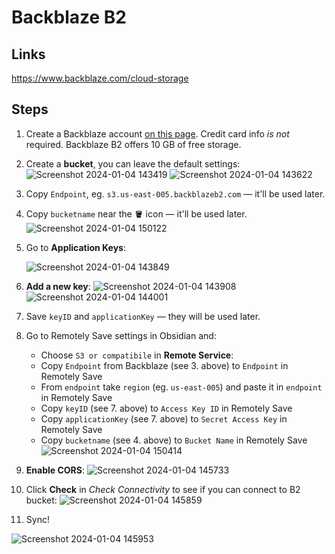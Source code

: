 # Backblaze B2

## Links

https://www.backblaze.com/cloud-storage

## Steps

1. Create a Backblaze account [on this page](https://www.backblaze.com/cloud-storage). Credit card info *is not* required. Backblaze B2 offers 10 GB of free storage.
2. Create a **bucket**, you can leave the default settings:
   ![Screenshot 2024-01-04 143419](https://github.com/vardecab/remotely-save/assets/6877391/2ff593f5-5ee9-441c-be45-c094e2979945)
   ![Screenshot 2024-01-04 143622](https://github.com/vardecab/remotely-save/assets/6877391/120c2042-f297-4dda-8aef-4c9cb9dde849)
4. Copy `Endpoint`, eg. `s3.us-east-005.backblazeb2.com` — it'll be used later.
5. Copy `bucketname` near the 🪣 icon — it'll be used later.
   ![Screenshot 2024-01-04 150122](https://github.com/vardecab/remotely-save/assets/6877391/3cf433e7-4a6f-4052-8225-39a26e028ad1)
6. Go to **Application Keys**:

     ![Screenshot 2024-01-04 143849](https://github.com/vardecab/remotely-save/assets/6877391/dc8f35c5-38f6-4f3e-8796-034063594b29)
   
8. **Add a new key**: 
   ![Screenshot 2024-01-04 143908](https://github.com/vardecab/remotely-save/assets/6877391/94e4e97d-938d-432d-b616-3c9b85dd3939)
   ![Screenshot 2024-01-04 144001](https://github.com/vardecab/remotely-save/assets/6877391/a453bd4d-2dba-4a53-bd6b-1d85840df0d3)
9. Save `keyID` and `applicationKey` — they will be used later.
10. Go to Remotely Save settings in Obsidian and: 
	- Choose `S3 or compatibile` in **Remote Service**:
	- Copy `Endpoint` from Backblaze (see 3. above) to `Endpoint` in Remotely Save
	- From `endpoint` take `region` (eg. `us-east-005`) and paste it in `endpoint` in Remotely Save
	- Copy `keyID` (see 7. above) to `Access Key ID` in Remotely Save
	- Copy `applicationKey` (see 7. above) to `Secret Access Key` in Remotely Save
	- Copy `bucketname` (see 4. above) to `Bucket Name` in Remotely Save
	  ![Screenshot 2024-01-04 150414](https://github.com/vardecab/remotely-save/assets/6877391/a87e09cd-933a-45d8-8e7a-24a402179da1)

11. **Enable CORS**:
   ![Screenshot 2024-01-04 145733](https://github.com/vardecab/remotely-save/assets/6877391/048aacb1-6f01-4062-ac8d-4b77d582b57e)

12. Click **Check** in _Check Connectivity_ to see if you can connect to B2 bucket:
	![Screenshot 2024-01-04 145859](https://github.com/vardecab/remotely-save/assets/6877391/27e8b690-1f2c-447d-83e4-e50183586a8c)

13. Sync!
    
  ![Screenshot 2024-01-04 145953](https://github.com/vardecab/remotely-save/assets/6877391/c372b0cd-e967-42e7-8c1d-0a06d3eb4481)

